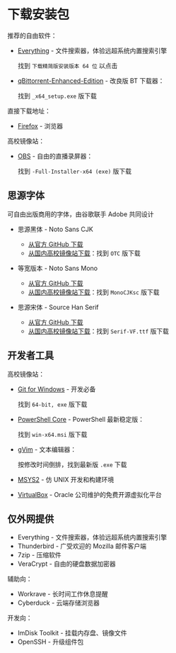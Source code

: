 # 下载安装包

推荐的自由软件：

- [Everything](https://www.voidtools.com/zh-cn/) - 文件搜索器，体验远超系统内置搜索引擎

  找到 `下载精简版安装版本 64 位` 以点击

- [qBittorrent-Enhanced-Edition](https://github.com/c0re100/qBittorrent-Enhanced-Edition/releases/latest) -
  改良版 BT 下载器：

  找到 `_x64_setup.exe` 版下载

直接下载地址：

- [Firefox](https://download.mozilla.org/?product=firefox-latest-ssl&os=win64&lang=zh-CN) - 浏览器

高校镜像站：

- [OBS](https://mirrorz.org/app/OBS) -
  自由的直播录屏器：

  找到 `-Full-Installer-x64 (exe)` 版下载

## 思源字体

可自由出版商用的字体，由谷歌联手 Adobe 共同设计

- 思源黑体 - Noto Sans CJK

  - [从官方 GitHub 下载](https://github.com/googlefonts/noto-cjk/releases/latest/download/03_NotoSansCJK-OTC.zip)
  - [从国内高校镜像站下载](https://mirrorz.org/font/GoogleFonts)：找到 `OTC` 版下载

- 等宽版本 - Noto Sans Mono

  - [从官方 GitHub 下载](https://github.com/googlefonts/noto-cjk/releases/latest/download/13_NotoSansMonoCJKsc.zip)
  - [从国内高校镜像站下载](https://mirrorz.org/font/GoogleFonts)：找到 `MonoCJKsc` 版下载

- 思源宋体 - Source Han Serif

  - [从官方 GitHub 下载](https://github.com/adobe-fonts/source-han-serif/releases/latest/download/01_SourceHanSerif.ttc.zip)
  - [从国内高校镜像站下载](https://mirrorz.org/font/AdobeSourceHan)：找到 `Serif-VF.ttf` 版下载

## 开发者工具

高校镜像站：

- [Git for Windows](https://mirrorz.org/app/Git) -
  开发必备

  找到 `64-bit, exe` 版下载

- [PowerShell Core](https://mirrorz.org/list/PowerShell) -
  PowerShell 最新稳定版：

  找到 `win-x64.msi` 版下载

- [gVim](https://mirrorz.org/list/vim) -
  文本编辑器：
  
  按修改时间倒排，找到最新版 `.exe` 下载

- [MSYS2](https://mirrorz.org/app/MSYS2) -
  仿 UNIX 开发和构建环境

- [VirtualBox](https://mirrorz.org/app/VirtualBox) -
  Oracle 公司维护的免费开源虚拟化平台


## 仅外网提供

- Everything - 文件搜索器，体验远超系统内置搜索引擎
- Thunderbird - 广受欢迎的 Mozilla 邮件客户端
- 7zip - 压缩软件
- VeraCrypt - 自由的硬盘数据加密器

辅助向：

- Workrave - 长时间工作休息提醒
- Cyberduck - 云端存储浏览器

开发向：

- ImDisk Toolkit - 挂载内存盘、镜像文件
- OpenSSH - 升级组件包